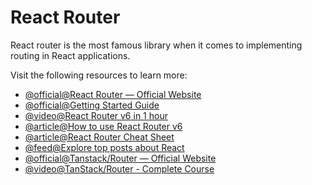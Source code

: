 # React Router

React router is the most famous library when it comes to implementing routing in React applications.

Visit the following resources to learn more:

- [@official@React Router — Official Website](https://reactrouter.com/)
- [@official@Getting Started Guide](https://reactrouter.com/en/main/start/tutorial)
- [@video@React Router v6 in 1 hour](https://youtu.be/0cSVuySEB0A)
- [@article@How to use React Router v6](https://www.robinwieruch.de/react-router/)
- [@article@React Router Cheat Sheet](https://devhints.io/react-router/)
- [@feed@Explore top posts about React](https://app.daily.dev/tags/react?ref=roadmapsh)
- [@official@Tanstack/Router — Official Website](https://tanstack.com/router/latest/docs/framework/react/overview)
- [@video@TanStack/Router - Complete Course](https://www.youtube.com/watch?v=4sslBg8LprE&list=PLOQjd5dsGSxJilh0lBofeY8Qib98kzmF5)